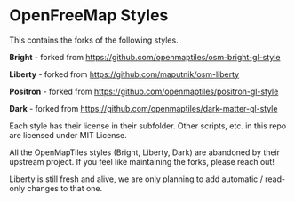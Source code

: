 # OpenFreeMap Styles
This contains the forks of the following styles. 

**Bright** - forked from https://github.com/openmaptiles/osm-bright-gl-style

**Liberty** - forked from https://github.com/maputnik/osm-liberty

**Positron** - forked from https://github.com/openmaptiles/positron-gl-style

**Dark** - forked from https://github.com/openmaptiles/dark-matter-gl-style

Each style has their license in their subfolder. Other scripts, etc. in this repo are licensed under MIT License.



All the OpenMapTiles styles (Bright, Liberty, Dark) are abandoned by their upstream project. If you feel like maintaining the forks, please reach out!

Liberty is still fresh and alive, we are only planning to add automatic / read-only changes to that one.



